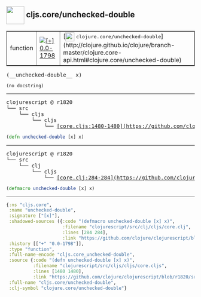 ## <img width="48px" valign="middle" src="http://i.imgur.com/Hi20huC.png"> cljs.core/unchecked-double

 <table border="1">
<tr>
<td>function</td>
<td><a href="https://github.com/cljsinfo/api-refs/tree/0.0-1798"><img valign="middle" alt="[+] 0.0-1798" src="https://img.shields.io/badge/+-0.0--1798-lightgrey.svg"></a> </td>
<td>
[<img height="24px" valign="middle" src="http://i.imgur.com/1GjPKvB.png"> <samp>clojure.core/unchecked-double</samp>](http://clojure.github.io/clojure/branch-master/clojure.core-api.html#clojure.core/unchecked-double)
</td>
</tr>
</table>

 <samp>
(__unchecked-double__ x)<br>
</samp>

```
(no docstring)
```

---

 <pre>
clojurescript @ r1820
└── src
    └── cljs
        └── cljs
            └── <ins>[core.cljs:1480-1480](https://github.com/clojure/clojurescript/blob/r1820/src/cljs/cljs/core.cljs#L1480-L1480)</ins>
</pre>

```clj
(defn unchecked-double [x] x)
```


---

 <pre>
clojurescript @ r1820
└── src
    └── clj
        └── cljs
            └── <ins>[core.clj:284-284](https://github.com/clojure/clojurescript/blob/r1820/src/clj/cljs/core.clj#L284-L284)</ins>
</pre>

```clj
(defmacro unchecked-double [x] x)
```

---

```clj
{:ns "cljs.core",
 :name "unchecked-double",
 :signature ["[x]"],
 :shadowed-sources ({:code "(defmacro unchecked-double [x] x)",
                     :filename "clojurescript/src/clj/cljs/core.clj",
                     :lines [284 284],
                     :link "https://github.com/clojure/clojurescript/blob/r1820/src/clj/cljs/core.clj#L284-L284"}),
 :history [["+" "0.0-1798"]],
 :type "function",
 :full-name-encode "cljs.core_unchecked-double",
 :source {:code "(defn unchecked-double [x] x)",
          :filename "clojurescript/src/cljs/cljs/core.cljs",
          :lines [1480 1480],
          :link "https://github.com/clojure/clojurescript/blob/r1820/src/cljs/cljs/core.cljs#L1480-L1480"},
 :full-name "cljs.core/unchecked-double",
 :clj-symbol "clojure.core/unchecked-double"}

```

